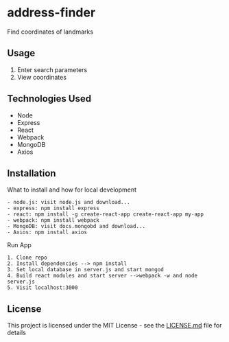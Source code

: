 # address-finder

Find coordinates of landmarks

## Usage 

1. Enter search parameters
2. View coordinates


## Technologies Used

- Node
- Express
- React
- Webpack
- MongoDB
- Axios

## Installation

What to install and how for local development 

```
- node.js: visit node.js and download...
- express: npm install express 
- react: npm install -g create-react-app create-react-app my-app
- webpack: npm install webpack
- MongoDB: visit docs.mongobd and download...
- Axios: npm install axios

```

Run App

```
1. Clone repo
2. Install dependencies --> npm install
3. Set local database in server.js and start mongod 
4. Build react modules and start server -->webpack -w and node server.js
5. Visit localhost:3000

```


## License

This project is licensed under the MIT License - see the [LICENSE.md](LICENSE.md) file for details